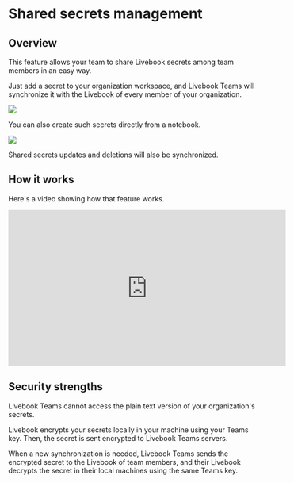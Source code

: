 # Shared secrets management

## Overview

This feature allows your team to share Livebook secrets among team members in an easy way.

Just add a secret to your organization workspace, and Livebook Teams will synchronize it with the Livebook of every member of your organization.

![](images/add_shared_secret.png)

You can also create such secrets directly from a notebook.

![](images/add_shared_secret_from_notebook.png)

Shared secrets updates and deletions will also be synchronized.

## How it works

Here's a video showing how that feature works.

<iframe width="560" height="315" src="https://www.youtube-nocookie.com/embed/GENSmArO1AI?si=pvMJt1Ihr5UBCkPP" title="YouTube video player" frameborder="0" allow="accelerometer; autoplay; clipboard-write; encrypted-media; gyroscope; picture-in-picture; web-share" allowfullscreen></iframe>

## Security strengths

Livebook Teams cannot access the plain text version of your organization's secrets.

Livebook encrypts your secrets locally in your machine using your Teams key. Then, the secret is sent encrypted to Livebook Teams servers.

When a new synchronization is needed, Livebook Teams sends the encrypted secret to the Livebook of team members, and their Livebook decrypts the secret in their local machines using the same Teams key.
